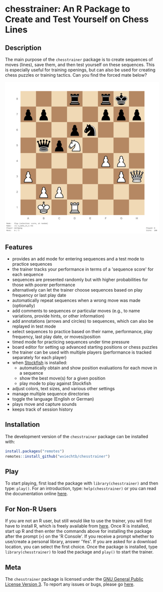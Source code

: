 chesstrainer: An R Package to Create and Test Yourself on Chess Lines
=====================================================================

## Description

The main purpose of the `chesstrainer` package is to create sequences of moves (lines), save them, and then test yourself on these sequences. This is especially useful for training openings, but can also be used for creating chess puzzles or training tactics. Can you find the forced mate below?

![](man/figures/screenshot.png "Find the mate in three!")

## Features

- provides an add mode for entering sequences and a test mode to practice sequences
- the trainer tracks your performance in terms of a 'sequence score' for each sequence
- sequences are presented randomly but with higher probabilities for those with poorer performance
- alternatively can let the trainer choose sequences based on play frequency or last play date
- automatically repeat sequences when a wrong move was made (optionally)
- add comments to sequences or particular moves (e.g., to name variations, provide hints, or other information)
- add annotations (arrows and circles) to sequences, which can also be replayed in test mode
- select sequences to practice based on their name, performance, play frequency, last play date, or moves/position
- timed mode for practicing sequences under time pressure
- board editor for setting up advanced starting positions or chess puzzles
- the trainer can be used with multiple players (performance is tracked separately for each player)
- when [Stockfish](https://stockfishchess.org) is installed:
  - automatically obtain and show position evaluations for each move in a sequence
  - show the best move(s) for a given position
  - play mode to play against Stockfish
- adjust colors, text sizes, and various other settings
- manage multiple sequence directories
- toggle the language (English or German)
- plays move and capture sounds
- keeps track of session history

## Installation

The development version of the `chesstrainer` package can be installed with:
```r
install.packages("remotes")
remotes::install_github("wviechtb/chesstrainer")
```

## Play

To start playing, first load the package with `library(chesstrainer)` and then type: `play()`. For an introduction, type: `help(chesstrainer)` or you can read the documentation online [here](https://wviechtb.github.io/chesstrainer/reference/chesstrainer-package.html).

## For Non-R Users

If you are not an R user, but still would like to use the trainer, you will first have to install R, which is freely available from [here](https://cran.r-project.org). Once R is installed, start up R and then enter the commands above for installing the package after the prompt (`>`) on the 'R Console'. If you receive a prompt whether to use/create a personal library, answer 'Yes'. If you are asked for a download location, you can select the first choice. Once the package is installed, type `library(chesstrainer)` to load the package and `play()` to start the trainer.

## Meta

The `chesstrainer` package is licensed under the [GNU General Public License Version 3](https://www.gnu.org/licenses/lgpl-3.0.txt). To report any issues or bugs, please go [here](https://github.com/wviechtb/chesstrainer/issues).
